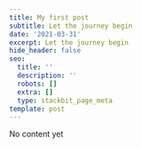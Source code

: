 ```yaml
---
title: My first post
subtitle: Let the journey begin
date: '2021-03-31'
excerpt: Let the journey begin
hide_header: false
seo:
  title: ''
  description: ''
  robots: []
  extra: []
  type: stackbit_page_meta
template: post
---
```

No content yet
